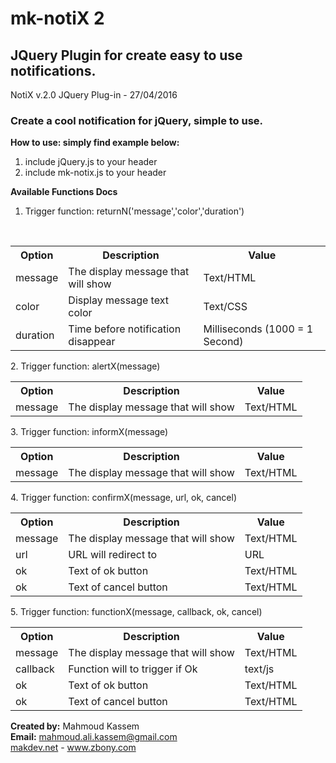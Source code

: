 # mk-notiX 2
<h2>JQuery Plugin for create easy to use notifications.</h2>

<p style="text-align: left;">NotiX v.2.0 JQuery Plug-in - 27/04/2016

<h3>Create a cool notification for jQuery, simple to use.</h3>


<b>How to use: simply find example below:</b>

1. include jQuery.js to your header	
2. include mk-notix.js to your header


<b>Available Functions Docs</b>

1. Trigger function: returnN('message','color','duration')
<table>
  <tr>
    <th>Option</th>
    <th>Description</th>
    <th>Value</th>
  </tr>
  <tr>
    <td>message</td>
    <td>The display message that will show</td>
    <td>Text/HTML</td>
  </tr>
  <tr>
    <td>color</td>
    <td>Display message text color</td>
    <td>Text/CSS</td>
  </tr>
  <tr>
    <td>duration</td>
    <td>Time before notification disappear</td>
    <td>Milliseconds (1000 = 1 Second)</td>
  </tr>
</table>
2. Trigger function: alertX(message)
<table>
  <tr>
    <th>Option</th>
    <th>Description</th>
    <th>Value</th>
  </tr>
  <tr>
    <td>message</td>
    <td>The display message that will show</td>
    <td>Text/HTML</td>
  </tr>
</table>
3. Trigger function: informX(message)
<table>
  <tr>
    <th>Option</th>
    <th>Description</th>
    <th>Value</th>
  </tr>
  <tr>
    <td>message</td>
    <td>The display message that will show</td>
    <td>Text/HTML</td>
  </tr>
</table>
4. Trigger function: confirmX(message, url, ok, cancel)
<table>
  <tr>
    <th>Option</th>
    <th>Description</th>
    <th>Value</th>
  </tr>
  <tr>
    <td>message</td>
    <td>The display message that will show</td>
    <td>Text/HTML</td>
  </tr>
  <tr>
    <td>url</td>
    <td>URL will redirect to</td>
    <td>URL</td>
  </tr>
  <tr>
    <td>ok</td>
    <td>Text of ok button</td>
    <td>Text/HTML</td>
  </tr>
  <tr>
    <td>ok</td>
    <td>Text of cancel button</td>
    <td>Text/HTML</td>
  </tr>
</table>
5. Trigger function: functionX(message, callback, ok, cancel)
<table>
  <tr>
    <th>Option</th>
    <th>Description</th>
    <th>Value</th>
  </tr>
  <tr>
    <td>message</td>
    <td>The display message that will show</td>
    <td>Text/HTML</td>
  </tr>
  <tr>
    <td>callback</td>
    <td>Function will to trigger if Ok</td>
    <td>text/js</td>
  </tr>
  <tr>
    <td>ok</td>
    <td>Text of ok button</td>
    <td>Text/HTML</td>
  </tr>
  <tr>
    <td>ok</td>
    <td>Text of cancel button</td>
    <td>Text/HTML</td>
  </tr>
</table>

<b>Created by:</b> Mahmoud Kassem<br>
<b>Email:</b> <a href="mailto:mahmoud.ali.kassem@gmail.com">mahmoud.ali.kassem@gmail.com</a><br>
<a href="https://makdev.net">makdev.net</a> - <a href="http://www.zbony.com">www.zbony.com</a>
